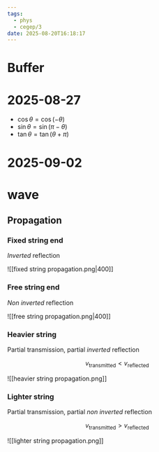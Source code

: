 ```yaml
---
tags:
  - phys
  - cegep/3
date: 2025-08-20T16:18:17
---
```


# Buffer

# 2025-08-27

- $\cos\theta = \cos(-\theta)$
- $\sin\theta = \sin(\pi - \theta)$
- $\tan\theta = \tan(\theta + \pi)$

# 2025-09-02

# wave

## Propagation

### Fixed string end

*Inverted* reflection

![[fixed string propagation.png|400]]

### Free string end

*Non inverted* reflection

![[free string propagation.png|400]]

### Heavier string

Partial transmission, partial *inverted* reflection

$$
v_\text{transmitted} < v_\text{reflected}
$$

![[heavier string propagation.png]]

### Lighter string

Partial transmission, partial *non inverted* reflection

$$
v_\text{transmitted} > v_\text{reflected}
$$

![[lighter string propagation.png]]